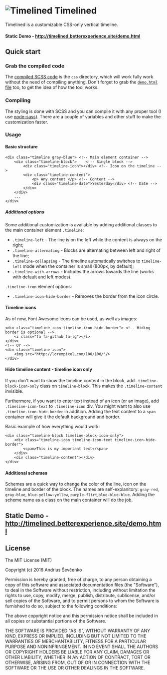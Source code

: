 # ![Timelined](http://i.imgur.com/DQWLvYk.png) Timelined
Timelined is a customizable CSS-only vertical timeline.

#### Static Demo - http://timelined.betterexperience.site/demo.html

## Quick start

### Grab the compiled code
The [compiled SCSS code](https://github.com/andriussev/timelined/raw/master/css/timeline.min.css) is the `css` directory, which will work fully work without the need of compiling anything. Don't forget to grab the [`demo.html` file](https://github.com/andriussev/timelined/raw/master/demo.html) too, to get the idea of how the tool works.

### Compiling
The styling is done with SCSS and you can compile it with any proper tool (I use [node-sass](https://github.com/sass/node-sass)). There are a couple of variables and other stuff to make the customization faster.

### Usage

#### Basic structure

	<div class="timeline gray-blue"> <!-- Main element container -->
		<div class="timeline-block">	<!-- Single block -->
			<div class="timeline-icon"></div> <!-- Icon on the timeline -->
			<div class="timeline-content"> 
				<p> Any content </p> <!-- Content -->
				<div class="timeline-date">Yesterday</div> <!-- Date -->
			</div>
		</div>
		...
	</div>

##### Additional options
Some additional customization is available by adding additional classes to the main container element `.timeline`:

* `.timeline-left` - The line is on the left while the content is always on the right;
* `.timeline-alternating` - Blocks are alternating between left and right of the line;
* `.timeline-collapsing` - The timeline automatically switches to `timeline-left` mode when the container is small (800px, by default);
* `.timeline-with-arrows` - Includes the arrows towards the line (works with default and left modes).

`.timeline-icon` element options:

* `.timeline-icon-hide-border` - Removes the border from the icon circle.

#### Timeline icons
As of now, Font Awesome icons can be used, as well as images:
	
	<div class="timeline-icon timeline-icon-hide-border"> <!-- Hiding border is optional -->
		<i class="fa fa-github fa-lg"></i>
	</div>
	<!-- Or -->
	<div class="timeline-icon">
		<img src="http://lorempixel.com/100/100/"/>
	</div>
#### Hide timeline content - timeline icon only
If you don't want to show the timeline content in the block, add `.timeline-block-icon-only` class on `timeline-block`. This makes the `.timeline-content` invisible.

Furthermore, if you want to enter text instead of an icon (or an image), add `.timeline-icon-text` to `.timeline-icon` div. You might want to also use `.timeline-icon-hide-border` in addition.
Adding the text content to a `span` container will give it the default background and border.

Basic example of how everything would work:

	<div class="timeline-block timeline-block-icon-only">
		<div class="timeline-icon timeline-icon-text timeline-icon-hide-border">
			<span>This is my important text</span>
		</div>
		<div class="timeline-content"></div>
	</div>



#### Additional schemes

Schemes are a quick way to change the color of the line, icon on the timeline and  border of the block. The names are self-explanitory: `gray-red`, `gray-blue`, `blue-yellow-yellow`, `purple-flirt`,`blue-blue-blue`.
Adding the scheme name as a class on the main container will do the job.

## Static Demo - http://timelined.betterexperience.site/demo.html

## License
The MIT License (MIT)

Copyright (c) 2016 Andrius Ševčenko

Permission is hereby granted, free of charge, to any person obtaining a copy of this software and associated documentation files (the "Software"), to deal in the Software without restriction, including without limitation the rights to use, copy, modify, merge, publish, distribute, sublicense, and/or sell copies of the Software, and to permit persons to whom the Software is furnished to do so, subject to the following conditions:

The above copyright notice and this permission notice shall be included in all copies or substantial portions of the Software.

THE SOFTWARE IS PROVIDED "AS IS", WITHOUT WARRANTY OF ANY KIND, EXPRESS OR IMPLIED, INCLUDING BUT NOT LIMITED TO THE WARRANTIES OF MERCHANTABILITY, FITNESS FOR A PARTICULAR PURPOSE AND NONINFRINGEMENT. IN NO EVENT SHALL THE AUTHORS OR COPYRIGHT HOLDERS BE LIABLE FOR ANY CLAIM, DAMAGES OR OTHER LIABILITY, WHETHER IN AN ACTION OF CONTRACT, TORT OR OTHERWISE, ARISING FROM, OUT OF OR IN CONNECTION WITH THE SOFTWARE OR THE USE OR OTHER DEALINGS IN THE SOFTWARE.
